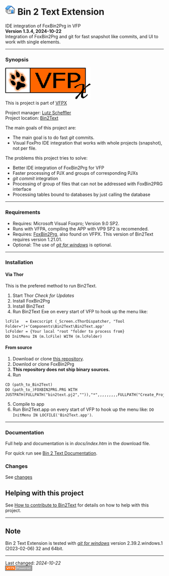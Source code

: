 # ![Home](./docs/images/home.png "Home") Bin 2 Text Extension
IDE integration of FoxBin2Prg in VFP   
**Version <!--VERNO-->1.3.4<!--/VerNo-->, <!--CVERSIONDATE-->2024-10-22<!--/CVERSIONDATE-->**   
Integration of FoxBin2Prg and git for fast snapshot like commits, and UI to work with single elements.

---
### Synopsis
![VFPX Banner](./docs/images/vfpxbanner.gif "VFPX Banner")   
This is project is part of [VFPX](https://vfpx.github.io/) 

Project manager: [Lutz Scheffler](https://github.com/lscheffler)   
Project location: [Bin2Text](https://github.com/lscheffler/bin2text)   

The main goals of this project are:
- The main goal is to do fast *git* commits.
- Visual FoxPro IDE integration that works with whole projects (snapshot), not per file.

The problems this project tries to solve:
- Better IDE integration of FoxBin2Prg for VFP
- Faster processing of PJX and groups of corresponding PJXs
- *git commit* integration
- Processing of group of files that can not be addressed with FoxBin2PRG interface
- Processing tables bound to databases by just calling the database

---
### Requirements
- Requires: Microsoft Visual Foxpro; Version 9.0 SP2.
- Runs with VFPA, compiling the APP with VP9 SP2 is recomended.
- Requires: [FoxBin2Prg](https://github.com/fdbozzo/foxbin2prg), also found on VFPX. This version of Bin2Text requires version 1.21.01.
- Optional: The use of *[git for windows](https://git-scm.com/download/win)* is optional.

---
### Installation
#### Via Thor
This is the prefered method to run Bin2Text.
1. Start Thor *Check for Updates*
1. Install FoxBin2Prg
1. Install Bin2Text
2. Run Bin2Text Exe on every start of VFP to hook up the menu like:
```
lcFile   = Execscript (_Screen.cThorDispatcher, "Tool Folder=")+'Components\Bin2Text\Bin2Text.app'
lcFolder = {Your local "root "folder to process from}
DO InitMenu IN (m.lcFile) WITH (m.lcFolder)
```

#### From source
1. Download or clone [this repository](https://github.com/lscheffler/bin2text).
2. Downlod or clone FoxBin2Prg
3. **This repository does not ship binary sources.**
4. Run 
```
CD (path_to_Bin2Text)
DO (path_to_)FOXBIN2PRG.PRG WITH JUSTPATH(FULLPATH("bin2text.pj2","")),"*",,,,,,,,,FULLPATH("Create_Project.cfg","")
```
5. Compile to app
6. Run Bin2Text.app on every start of VFP to hook up the menu like: `DO InitMenu IN LOCFILE('Bin2Text.app')`.

---
### Documentation
Full help and documentation is in *docs/index.htm* in the download file.

For quick run see [Bin 2 Text Documentation](https://github.com/lscheffler/bin2text/blob/master/docs/documentation.md).

### Changes
See [changes](https://github.com/lscheffler/bin2text/blob/master/docs/ChangeLog.md)

## Helping with this project
See [How to contribute to Bin2Text](https://github.com/lscheffler/bin2text/blob/master/.github/CONTRIBUTING.md) for details on how to help with this project.

---
## Note
Bin 2 Text Extension is tested with *[git for windows](https://git-scm.com/download/win)* version 2.39.2.windows.1 (2023-02-06) 32 and 64bit.

----
Last changed: *<!--CVERSIONDATE-->2024-10-22<!--/CVERSIONDATE-->*   
![powered by VFPX](./docs/images/vfpxpoweredby_alternative.gif "powered by VFPX")
